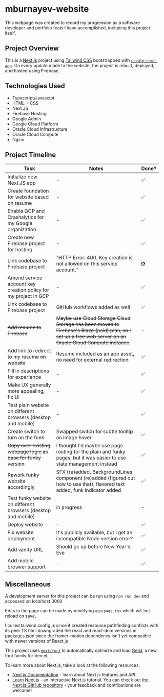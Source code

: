 # mburnayev-website
This webpage was created to record my progression as a software developer and portfolio feats I have accomplished, including this project itself.

## Project Overview
This is a [Next.js](https://nextjs.org) project using [Tailwind CSS](https://tailwindcss.com/) bootstrapped with [`create-next-app`](https://nextjs.org/docs/app/api-reference/cli/create-next-app). On every update made to the website, the project is rebuilt, deployed, and hosted using Firebase.

## Technologies Used
- Typescript/Javascipt
- HTML + CSS
- Next.JS
- Firebase Hosting
- Google Admin
- Google Cloud Platform
- Oracle Cloud Infrastructure
- Oracle Cloud Compute
- Nginx

## Project Timeline
Task | Notes | Done?
--- | --- | ---
Initialize new Next.JS app | - | ✅
Create foundation for website based on resume | - | ✅
Enable GCP and Crashalytics for my Google organization | - | ✅
Create new Firebase project for hosting | - | ✅
Link codebase to Firebase project | "HTTP Error: 400, Key creation is not allowed on this service account." | ❎
Amend service account key creation policy for my project in GCP | - | ✅
Link codebase to Firebase project | GitHub workflows added as well | ✅
~~Add resume to Firebase~~ | ~~Maybe use Cloud Storage Cloud Storage has been moved to Firebase's Blaze (paid) plan, so I set up a free web server on an Oracle Cloud Compute instance~~ | -
Add link to redirect to my resume ~~on website~~ | Resume included as an app asset, no need for external redirection | ✅
Fill in descriptions for experience | - | ✅
Make UX generally more appealing, fix UI | - | ✅
Test plain website on different browsers (desktop and mobile) | - | ✅
Create switch to turn on the funk | Swapped switch for subtle tooltip on image hover | ✅
~~Copy over existing webpage logic as base for funky version~~ | I thought I'd maybe use page routing for the plain and funky pages, but it was easier to use state management instead| ✅
Rework funky website accordingly | SFX (re)added, BackgroundLines component (re)added (figured out how to use that), flavored text added, funk indicator added | ✅
Test funky website on different browsers (desktop and mobile) | in progress | -
Deploy website | - | ✅
Fix website deployment | It's publicly available, but I get an incompatible Node version error? | ✅
Add vanity URL | Should go up before New Year's Eve | ✅
Add mobile broswer support | - | ✅

## Miscellaneous
A development server for this project can be run using `npm run dev` and accessed on localhost:3000

Edits to the page can be made by modifying `app/page.tsx` which will hot reload on save.

I culled tailwind.config.js since it created resource pathfinding conflicts with its peer TS file
I downgraded the react and react-dom versions in packages.json since the framer-motion dependency isn't yet compatible with newer versions of React.js

This project uses [`next/font`](https://nextjs.org/docs/app/building-your-application/optimizing/fonts) to automatically optimize and load [Geist](https://vercel.com/font), a new font family for Vercel.

To learn more about Next.js, take a look at the following resources:
- [Next.js Documentation](https://nextjs.org/docs) - learn about Next.js features and API.
- [Learn Next.js](https://nextjs.org/learn) - an interactive Next.js tutorial.
You can check out [the Next.js GitHub repository](https://github.com/vercel/next.js) - your feedback and contributions are welcome!
